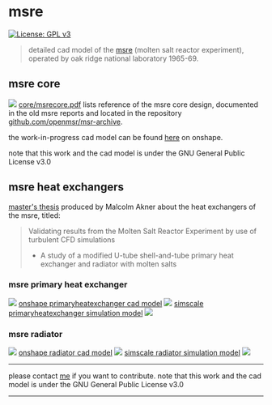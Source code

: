 # msre
[![License: GPL v3](https://img.shields.io/badge/License-GPLv3-blue.svg)](https://www.gnu.org/licenses/gpl-3.0)

> detailed cad model of the [msre](https://en.wikipedia.org/wiki/Molten-Salt_Reactor_Experiment) (molten salt reactor experiment), operated by oak ridge national laboratory 1965-69.

## msre core
![](core/docs/msre.png)
[core/msrecore.pdf](core/docs/msrecore.pdf) lists reference of the msre core design, documented in the old msre reports and located in the repository [github.com/openmsr/msr-archive](https://github.com/openmsr/msr-archive/blob/master/README.md).

the work-in-progress cad model can be found [here](https://cad.onshape.com/documents/4f04f63bfd4138a61a54b3f8/w/11cb17d9ef25bb27f8ada6c0/e/72f417dd8eb3e2fa4f9ccb9e) on onshape.

note that this work and the cad model is under the GNU General Public License v3.0

## msre heat exchangers

[master's thesis](https://ltu.diva-portal.org/smash/get/diva2:1546993/FULLTEXT01.pdf) produced by Malcolm Akner about the heat exchangers of the msre, titled: 

> Validating results from the Molten Salt Reactor Experiment by use of turbulent CFD simulations
> - A study of a modified U-tube shell-and-tube primary heat exchanger and radiator with molten salts
  


### msre primary heat exchanger
![](heatexchanger/docs/phexcadmodel.png)
[onshape primaryheatexchanger cad model](https://cad.onshape.com/documents/03be2f510296a2e264886390/w/8cfbca3b7b9682dd4e53a998/e/54728fd981a1b4f5594c73d6)
![](heatexchanger/docs/phexflowpaths.png)
[simscale primaryheatexchanger simulation model](https://www.simscale.com/projects/MalcolmAkner/phex_-_final_version/)
![](heatexchanger/docs/phexreal.png)


### msre radiator
![](heatexchanger/docs/radiatorcadmodel.png)
[onshape radiator cad model](https://cad.onshape.com/documents/bf944323ed6a82e05924078c/w/2a25d73c5a3a66824d2d5fbd/e/a83d5535602a053216fedff4)
![](heatexchanger/docs/radiatorflowpaths.png)
[simscale radiator simulation model](https://www.simscale.com/projects/MalcolmAkner/msre_radiator_public/)
![](heatexchanger/docs/radiatorreal.png)

---

please contact [me](https://github.com/aslakstubsgaard) if you want to contribute.
note that this work and the cad model is under the GNU General Public License v3.0

---
